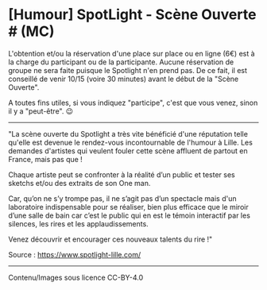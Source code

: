 # [Humour] SpotLight - Scène Ouverte # (MC)

L'obtention et/ou la réservation d'une place sur place ou en ligne (6€) est à la charge du participant ou de la participante.
Aucune réservation de groupe ne sera faite puisque le Spotlight n'en prend pas.
De ce fait, il est conseillé de venir 10/15 (voire 30 minutes) avant le début de la "Scène Ouverte".

A toutes fins utiles, si vous indiquez "participe", c'est que vous venez, sinon il y a "peut-être". 😉

----------------------------------------

"La scène ouverte du Spotlight a très vite bénéficié d'une réputation telle qu'elle est devenue le rendez-vous incontournable de l'humour à Lille.
Les demandes d'artistes qui veulent fouler cette scène affluent de partout en France, mais pas que !

Chaque artiste peut se confronter à la réalité d’un public et tester ses sketchs et/ou des extraits de son One man.

Car, qu’on ne s’y trompe pas, il ne s’agit pas d’un spectacle mais d'un laboratoire indispensable pour se réaliser, bien plus efficace que le miroir d’une salle de bain car c’est le public qui en est le témoin interactif par les silences, les rires et les applaudissements.

Venez découvrir et encourager ces nouveaux talents du rire !"

Source : https://www.spotlight-lille.com/

----------------------------------------

Contenu/Images sous licence CC-BY-4.0
